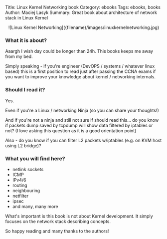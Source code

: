 Title: Linux Kernel Networking book
Category: ebooks
Tags: ebooks, books 
Author: Maciej Lasyk
Summary: Great book about architecture of network stack in Linux Kernel

<center>![Linux Kernel Networking]({filename}/images/linuxkernelnetworking.jpg)</center>

### What it is about? ###
Aaargh I wish day could be longer than 24h. This books keeps me away
from my bed.

Simply speaking - if you're engineer (DevOPS / systems / whatever linux based)
this is a first position to read just after passing the CCNA exams if you want
to improve your knowledge about kernel / networking internals.

### Should I read it? ###

Yes.

Even if you're a Linux / networking Ninja (so you can share your thoughts!)

And if you're not a ninja and still not sure if should read this... do you know 
if packets dump saved by tcpdump will show data filtered by iptables or not? 
(I love asking this question as it is a good orientation point)

Also - do you know if you can filter L2 packets w/iptables (e.g. on KVM host
using L2 bridge)?

### What you will find here? ###

- netlink sockets
- ICMP
- IPv4/6
- routing
- neighbouring
- netfilter
- ipsec
- and many, many more

What's important is this book is not about Kernel development. It simply
focuses on the network stack describing concepts.

So happy reading and many thanks to the authors!
